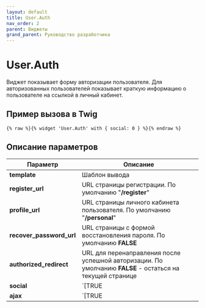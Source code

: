 ```yaml
---
layout: default
title: User.Auth
nav_order: 2
parent: Виджеты
grand_parent: Руководство разработчика
---
```


# User.Auth

Виджет показывает форму авторизации пользователя. Для авторизованных пользователей показывает краткую информацию о пользователе на ссылкой в личный кабинет.

## Пример вызова в Twig

	{% raw %}{% widget 'User.Auth' with { social: 0 } %}{% endraw %}

## Описание параметров

Параметр | Описание
---|---
**template**|Шаблон вывода
**register_url**|URL страницы регистрации. По умолчанию "**/register**"
**profile_url**|URL страницы личного кабинета пользователя. По умолчанию "**/personal**"
**recover_password_url**|URL страницы с формой восстановления пароля. По умолчанию **FALSE**
**authorized_redirect**|URL для перенаправления после успешной авторизации. По умолчанию **FALSE** - остаться на текущей странице
**social**|`[TRUE|FALSE]` Показать кнопки авторизации через соцсети. По умолчанию **FALSE**
**ajax**|`[TRUE|FALSE]` AJAX-режим. По умолчанию **FALSE**